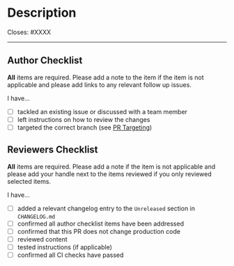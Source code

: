 # Description

<!-- Add a description of the changes that this PR introduces and the files that
are the most critical to review. -->

<!-- Please keep your PR as draft until it's ready for review -->

<!-- Pull requests that sit inactive for longer than 30 days will be closed.  -->

Closes: #XXXX

---

## Author Checklist

**All** items are required. Please add a note to the item if the item is not applicable and
please add links to any relevant follow up issues.

I have...

- [ ] tackled an existing issue or discussed with a team member
- [ ] left instructions on how to review the changes
- [ ] targeted the correct branch (see [PR Targeting](https://github.com/evmos/evmos/blob/main/CONTRIBUTING.md#pr-targeting))

## Reviewers Checklist

**All** items are required.
Please add a note if the item is not applicable
and please add your handle next to the items reviewed
if you only reviewed selected items.

I have...

- [ ] added a relevant changelog entry to the `Unreleased` section in `CHANGELOG.md`
- [ ] confirmed all author checklist items have been addressed
- [ ] confirmed that this PR does not change production code
- [ ] reviewed content
- [ ] tested instructions (if applicable)
- [ ] confirmed all CI checks have passed
